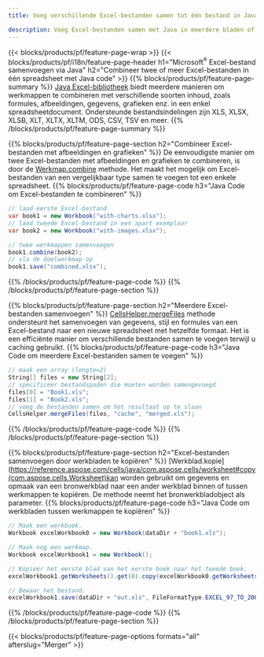 ```yaml
---
title: Voeg verschillende Excel-bestanden samen tot één bestand in Java

description: Voeg Excel-bestanden samen met Java in meerdere bladen of op één blad. Voeg Excel-documenten samen, combineer of voeg ze samen tot PDF, afbeeldingen en HTML.
---
```

{{< blocks/products/pf/feature-page-wrap >}}
{{< blocks/products/pf/i18n/feature-page-header h1="Microsoft<sup>&reg;</sup> Excel-bestand samenvoegen via Java" h2="Combineer twee of meer Excel-bestanden in één spreadsheet met Java code" >}}
{{% blocks/products/pf/feature-page-summary %}}
[Java Excel-bibliotheek](/cells/java/) biedt meerdere manieren om werkmappen te combineren met verschillende soorten inhoud, zoals formules, afbeeldingen, gegevens, grafieken enz. in een enkel spreadsheetdocument. Ondersteunde bestandsindelingen zijn XLS, XLSX, XLSB, XLT, XLTX, XLTM, ODS, CSV, TSV en meer.
{{% /blocks/products/pf/feature-page-summary %}}

{{% blocks/products/pf/feature-page-section h2="Combineer Excel-bestanden met afbeeldingen en grafieken" %}}
De eenvoudigste manier om twee Excel-bestanden met afbeeldingen en grafieken te combineren, is door de [Werkmap.combine](https://reference.aspose.com/cells/java/com.aspose.cells/workbook#combine(com.aspose.cells.Workbook)) methode. Het maakt het mogelijk om Excel-bestanden van een vergelijkbaar type samen te voegen tot een enkele spreadsheet.
{{% blocks/products/pf/feature-page-code h3="Java Code om Excel-bestanden te combineren" %}}

```cs
// laad eerste Excel-bestand
var book1 = new Workbook("with-charts.xlsx");
// laad tweede Excel-bestand in een apart exemplaar
var book2 = new Workbook("with-images.xlsx");

// twee werkmappen samenvoegen
book1.combine(book2);
// sla de doelwerkmap op 
book1.save("combined.xlsx");

```
{{% /blocks/products/pf/feature-page-code %}}
{{% /blocks/products/pf/feature-page-section %}}

{{% blocks/products/pf/feature-page-section h2="Meerdere Excel-bestanden samenvoegen" %}}
[CellsHelper.mergeFiles](https://reference.aspose.com/cells/java/com.aspose.cells/cellshelper#mergeFiles) methode ondersteunt het samenvoegen van gegevens, stijl en formules van een Excel-bestand naar een nieuwe spreadsheet met hetzelfde formaat. Het is een efficiënte manier om verschillende bestanden samen te voegen terwijl u caching gebruikt. 
{{% blocks/products/pf/feature-page-code h3="Java Code om meerdere Excel-bestanden samen te voegen" %}}

```cs
// maak een array (lengte=2)
String[] files = new String[2];
// specificeer bestandspaden die moeten worden samengevoegd
files[0] = "Book1.xls";
files[1] = "Book2.xls";
// voeg de bestanden samen om het resultaat op te slaan
CellsHelper.mergeFiles(files, "cache", "merged.xls");


```
{{% /blocks/products/pf/feature-page-code %}}
{{% /blocks/products/pf/feature-page-section %}}

{{% blocks/products/pf/feature-page-section h2="Excel-bestanden samenvoegen door werkbladen te kopiëren" %}}
[Werkblad.kopie](https://reference.aspose.com/cells/java/com.aspose.cells/worksheet#copy(com.aspose.cells.Worksheet)kan worden gebruikt om gegevens en opmaak van een bronwerkblad naar een ander werkblad binnen of tussen werkmappen te kopiëren. De methode neemt het bronwerkbladobject als parameter.
{{% blocks/products/pf/feature-page-code h3="Java Code om werkbladen tussen werkmappen te kopiëren" %}}

```cs
// Maak een werkboek.
Workbook excelWorkbook0 = new Workbook(dataDir + "book1.xls");

// Maak nog een werkmap.
Workbook excelWorkbook1 = new Workbook();

// Kopieer het eerste blad van het eerste boek naar het tweede boek.
excelWorkbook1.getWorksheets().get(0).copy(excelWorkbook0.getWorksheets().get(0));

// Bewaar het bestand.
excelWorkbook1.save(dataDir + "out.xls", FileFormatType.EXCEL_97_TO_2003);

```
{{% /blocks/products/pf/feature-page-code %}}
{{% /blocks/products/pf/feature-page-section %}}

{{< blocks/products/pf/feature-page-options formats="all" afterslug="Merger" >}}
